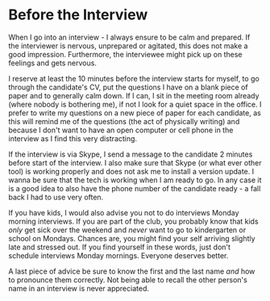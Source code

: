 # Before the Interview

When I go into an interview - I always ensure to be calm and prepared. If the interviewer is nervous, unprepared or agitated, this does not make a good impression. Furthermore, the interviewee might pick up on these feelings and gets nervous. 

I reserve at least the 10 minutes before the interview starts for myself, to go through the candidate's CV, put the questions I have on a blank piece of paper and to generally calm down. If I can, I sit in the meeting room already (where nobody is bothering me), if not I look for a quiet space in the office. I prefer to write my questions on a new piece of paper for each candidate, as this will remind me of the questions (the act of physically writing) and because I don't want to have an open computer or cell phone in the interview as I find this very distracting. 

If the interview is via Skype, I send a message to the candidate 2 minutes before start of the interview. I also make sure that Skype (or what ever other tool) is working properly and does not ask me to install a version update. I wanna be sure that the tech is working when I am ready to go. In any case it is a good idea to also have the phone number of the candidate ready - a fall back I had to use very often. 

If you have kids, I would also advise you not to do interviews Monday morning interviews. If you are part of the club, you probably know that kids _only_ get sick over the weekend and _never_ want to go to kindergarten or school on Mondays. Chances are, you might find your self arriving slightly late and stressed out. If you find yourself in these words, just don't schedule interviews Monday mornings. Everyone deserves better. 

A last piece of advice be sure to know the first and the last name _and_ how to pronounce them correctly. Not being able to recall the other person's name in an interview is never appreciated. 